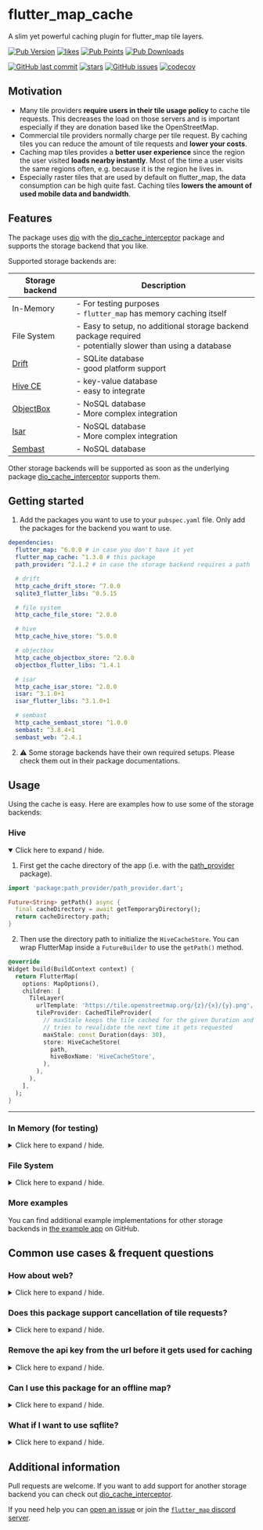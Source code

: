 # flutter_map_cache

A slim yet powerful caching plugin for flutter_map tile layers.

[![Pub Version](https://img.shields.io/pub/v/flutter_map_cache)](https://pub.dev/packages/flutter_map_cache)
[![likes](https://img.shields.io/pub/likes/flutter_map_cache?logo=flutter)](https://pub.dev/packages/flutter_map_cache)
[![Pub Points](https://img.shields.io/pub/points/flutter_map_cache)](https://pub.dev/packages/flutter_map_cache/score)
[![Pub Downloads](https://img.shields.io/pub/dm/flutter_map_cache)](https://pub.dev/packages/flutter_map_cache)

[![GitHub last commit](https://img.shields.io/github/last-commit/josxha/flutter_map_plugins)](https://github.com/josxha/flutter_map_plugins)
[![stars](https://badgen.net/github/stars/josxha/flutter_map_plugins?label=stars&color=green&icon=github)](https://github.com/josxha/flutter_map_plugins/stargazers)
[![GitHub issues](https://img.shields.io/github/issues/josxha/flutter_map_plugins)](https://github.com/josxha/flutter_map_plugins/issues)
[![codecov](https://codecov.io/gh/josxha/flutter_map_plugins/graph/badge.svg?token=5045489G7X)](https://codecov.io/gh/josxha/flutter_map_plugins)

## Motivation

- Many tile providers **require users in their tile usage policy** to cache
  tile requests. This decreases the load on those servers and is important
  especially if they are donation based like the OpenStreetMap.
- Commercial tile providers normally charge per tile request. By caching tiles
  you can reduce the amount of tile requests and **lower your costs**.
- Caching map tiles provides a **better user experience** since the region the
  user visited **loads nearby instantly**. Most of the time a user visits the
  same regions often, e.g. because it is the region he lives in.
- Especially raster tiles that are used by default on flutter_map, the data
  consumption can be high quite fast. Caching tiles **lowers the amount of used
  mobile data and bandwidth**.

## Features

The package uses [dio](https://pub.dev/packages/dio) with the
[dio_cache_interceptor](https://pub.dev/packages/dio_cache_interceptor) package
and supports the storage backend that
you like.

Supported storage backends are:

| Storage backend                                 | Description                                                                                                    |
|-------------------------------------------------|----------------------------------------------------------------------------------------------------------------|
| In-Memory                                       | - For testing purposes<br/>- `flutter_map` has memory caching itself                                           |
| File System                                     | - Easy to setup, no additional storage backend package required<br/>- potentially slower than using a database |
| [Drift](https://pub.dev/packages/drift)         | - SQLite database<br/>- good platform support                                                                  |
| [Hive CE](https://pub.dev/packages/hive_ce)     | - key-value database<br/>- easy to integrate                                                                   |
| [ObjectBox](https://pub.dev/packages/objectbox) | - NoSQL database<br/>- More complex integration                                                                |
| [Isar](https://pub.dev/packages/isar)           | - NoSQL database<br/>- More complex integration                                                                |
| [Sembast](https://pub.dev/packages/sembast)     | - NoSQL database                                                                                               |

Other storage backends will be supported as soon as the underlying package
[dio_cache_interceptor](https://pub.dev/packages/dio_cache_interceptor) supports
them.

## Getting started

1. Add the packages you want to use to your `pubspec.yaml` file. Only add the
   packages for the backend you want to use.

```yaml
dependencies:
  flutter_map: ^6.0.0 # in case you don't have it yet 
  flutter_map_cache: ^1.3.0 # this package
  path_provider: ^2.1.2 # in case the storage backend requires a path

  # drift
  http_cache_drift_store: ^7.0.0
  sqlite3_flutter_libs: ^0.5.15

  # file system
  http_cache_file_store: ^2.0.0

  # hive
  http_cache_hive_store: ^5.0.0

  # objectbox
  http_cache_objectbox_store: ^2.0.0
  objectbox_flutter_libs: ^1.4.1

  # isar
  http_cache_isar_store: ^2.0.0
  isar: ^3.1.0+1
  isar_flutter_libs: ^3.1.0+1

  # sembast
  http_cache_sembast_store: ^1.0.0
  sembast: ^3.8.4+1
  sembast_web: ^2.4.1
```

2. ⚠️ Some storage backends have their own required setups. Please check them
   out in their package documentations.

## Usage

Using the cache is easy. Here are examples how to use some of the storage
backends:

### Hive

<details open>
  <summary>Click here to expand / hide.</summary>

1. First get the cache directory of the app (i.e. with
   the [path_provider](https://pub.dev/packages/path_provider)
   package).

```dart
import 'package:path_provider/path_provider.dart';

Future<String> getPath() async {
  final cacheDirectory = await getTemporaryDirectory();
  return cacheDirectory.path;
}
```

2. Then use the directory path to initialize the `HiveCacheStore`. You can wrap
   FlutterMap inside a `FutureBuilder` to use
   the `getPath()` method.

```dart
@override
Widget build(BuildContext context) {
  return FlutterMap(
    options: MapOptions(),
    children: [
      TileLayer(
        urlTemplate: 'https://tile.openstreetmap.org/{z}/{x}/{y}.png',
        tileProvider: CachedTileProvider(
          // maxStale keeps the tile cached for the given Duration and 
          // tries to revalidate the next time it gets requested
          maxStale: const Duration(days: 30),
          store: HiveCacheStore(
            path,
            hiveBoxName: 'HiveCacheStore',
          ),
        ),
      ),
    ],
  );
}
```

---
</details>

### In Memory (for testing)

<details>
  <summary>Click here to expand / hide.</summary>

```dart
import 'package:dio_cache_interceptor/dio_cache_interceptor.dart';
import 'package:flutter/widgets.dart';
import 'package:flutter_map/flutter_map.dart';
import 'package:flutter_map_cache/flutter_map_cache.dart';

class MyMap extends StatelessWidget {
  MyMap({super.key});

  // create the cache store as a field variable
  final _cacheStore = MemCacheStore();

  @override
  Widget build(BuildContext context) {
    return FlutterMap(
      options: MapOptions(),
      children: [
        TileLayer(
          urlTemplate: 'https://tile.openstreetmap.org/{z}/{x}/{y}.png',
          tileProvider: CachedTileProvider(
            // use the store for your CachedTileProvider instance
            store: _cacheStore,
          ),
        ),
      ],
    );
  }
}
```

---
</details>

### File System

<details>
  <summary>Click here to expand / hide.</summary>

```dart
import 'dart:io';

import 'package:dio_cache_interceptor/dio_cache_interceptor.dart';
import 'package:http_cache_file_store/http_cache_file_store.dart';
import 'package:flutter/material.dart';
import 'package:flutter_map/flutter_map.dart';
import 'package:flutter_map_cache/flutter_map_cache.dart';
import 'package:path_provider/path_provider.dart';

class MyMap extends StatefulWidget {
  const MyMap({super.key});

  @override
  State<MyMap> createState() => _MyMapState();
}

class _MyMapState extends State<MyMap> {
  // create the cache store as a field variable
  final Future<CacheStore> _cacheStoreFuture = _getCacheStore();

  /// Get the CacheStore as a Future. This method needs to be static so that it
  /// can be used to initialize a field variable.
  static Future<CacheStore> _getCacheStore() async {
    final dir = await getTemporaryDirectory();
    // Note, that Platform.pathSeparator from dart:io does not work on web,
    // import it from dart:html instead.
    return FileCacheStore('${dir.path}${Platform.pathSeparator}MapTiles');
  }

  @override
  Widget build(BuildContext context) {
    // show a loading screen when _cacheStore hasn't been set yet
    return FutureBuilder<CacheStore>(
      future: _cacheStoreFuture,
      builder: (context, snapshot) {
        if (snapshot.hasData) {
          final cacheStore = snapshot.data!;
          return FlutterMap(
            options: MapOptions(),
            children: [
              TileLayer(
                urlTemplate: 'https://tile.openstreetmap.org/{z}/{x}/{y}.png',
                tileProvider: CachedTileProvider(
                  // use the store for your CachedTileProvider instance
                  store: cacheStore,
                ),
              ),
            ],
          );
        }
        if (snapshot.hasError) {
          return Center(child: Text(snapshot.error.toString()));
        }
        return const Center(child: CircularProgressIndicator());
      },
    );
  }
}
```

---
</details>

### More examples

You can find additional example implementations for other storage backends in
[the example app](https://github.com/josxha/flutter_map_plugins/tree/main/example)
on GitHub.

## Common use cases & frequent questions

### How about web?

<details>
  <summary>Click here to expand / hide.</summary>

This package supports the web as long as you use a storage backend that supports
web.

- In Memory works out of the box
- Hive uses for its web support IndexedDB under the hood to support web.
- Drift (SqLite)
  requires [additional setup steps for web](https://drift.simonbinder.eu/web/)

---
</details>

### Does this package support cancellation of tile requests?

<details>
  <summary>Click here to expand / hide.</summary>

Yes. This package includes the tile cancellation out of the box.
There is no need
for [flutter_map_cancellable_tile_provider](https://pub.dev/packages/flutter_map_cancellable_tile_provider/)
when using
this package.

---
</details>

### Remove the api key from the url before it gets used for caching

<details>
  <summary>Click here to expand / hide.</summary>

Commercial tile providers often use an api key that is attached as a parameter
to the url. While this shouldn't be a problem when the api key stays the same
you might want to make it immune to api key changes anyway.

```
final _uuid = Uuid();

CachedTileProvider(
  keyBuilder: (request) {
    return _uuid.v5(
      Uuid.NAMESPACE_URL,
      request.uri.replace(queryParameters: {}).toString(),
    );
  },
),
```

---
</details>

### Can I use this package for an offline map?

<details>
  <summary>Click here to expand / hide.</summary>

This package does not provide support to download tiles automatically.
Only tiles that were previously visited with an active internet connection
show up on the map.

If you need to have the map completely offline, I recommend to check out
the file formats MBTiles or PMTiles.

---
</details>

### What if I want to use sqflite?

<details>
  <summary>Click here to expand / hide.</summary>

Because [dio_cache_interceptor](https://github.com/llfbandit/dio_cache_interceptor)
already supports Drift as a SQLite solution it's unlikely that `sqflite` will
be supported any day soon.

If you still are required to use only sqflite, I recommend to create your own
tile provider by using the
[cached_network_image](https://pub.dev/packages/cached_network_image) package.

---
</details>

## Additional information

Pull requests are welcome. If you want to add support for another storage
backend you can check out
[dio_cache_interceptor](https://github.com/llfbandit/dio_cache_interceptor).

If you need help you
can [open an issue](https://github.com/josxha/flutter_map_plugins/issues/new/choose)
or join
the [`flutter_map` discord server](https://discord.gg/BwpEsjqMAH).
